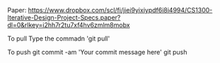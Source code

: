 Paper: https://www.dropbox.com/scl/fi/jiei9yixiypdf6i8i4994/CS1300-Iterative-Design-Project-Specs.paper?dl=0&rlkey=i2hh7r2tu7xf4hv6zmlm8mobx


To pull
Type the commadn 'git pull'

To push
git commit -am 'Your commit message here'
git push
